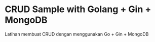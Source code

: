 # CRUD Sample with Golang + Gin + MongoDB
Latihan membuat CRUD dengan menggunakan Go + Gin + MongoDB
